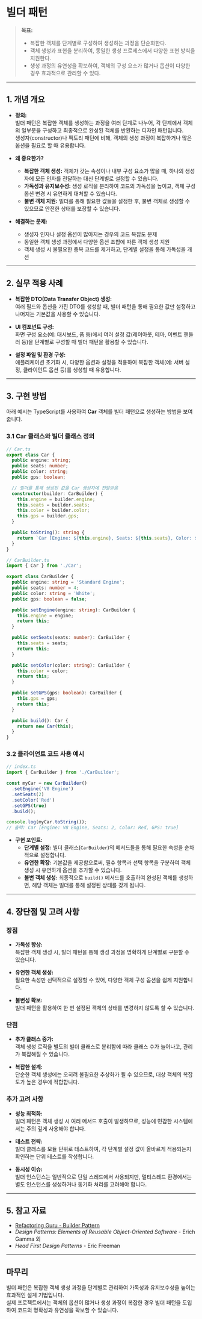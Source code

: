 # 빌더 패턴

> **목표:**  
> - 복잡한 객체를 단계별로 구성하여 생성하는 과정을 단순화한다.  
> - 객체 생성과 표현을 분리하여, 동일한 생성 프로세스에서 다양한 표현 방식을 지원한다.  
> - 생성 과정의 유연성을 확보하여, 객체의 구성 요소가 많거나 옵션이 다양한 경우 효과적으로 관리할 수 있다.

---

## 1. 개념 개요

- **정의:**  
  빌더 패턴은 복잡한 객체를 생성하는 과정을 여러 단계로 나누어, 각 단계에서 객체의 일부분을 구성하고 최종적으로 완성된 객체를 반환하는 디자인 패턴입니다.  
  생성자(constructor)나 팩토리 패턴에 비해, 객체의 생성 과정이 복잡하거나 많은 옵션을 필요로 할 때 유용합니다.

- **왜 중요한가?**  
  - **복잡한 객체 생성:** 객체가 갖는 속성이나 내부 구성 요소가 많을 때, 하나의 생성자에 모든 인자를 전달하는 대신 단계별로 설정할 수 있습니다.
  - **가독성과 유지보수성:** 생성 로직을 분리하여 코드의 가독성을 높이고, 객체 구성 옵션 변경 시 유연하게 대처할 수 있습니다.
  - **불변 객체 지원:** 빌더를 통해 필요한 값들을 설정한 후, 불변 객체로 생성할 수 있으므로 안전한 상태를 보장할 수 있습니다.

- **해결하는 문제:**  
  - 생성자 인자나 설정 옵션이 많아지는 경우의 코드 복잡도 문제  
  - 동일한 객체 생성 과정에서 다양한 옵션 조합에 따른 객체 생성 지원  
  - 객체 생성 시 불필요한 중복 코드를 제거하고, 단계별 설정을 통해 가독성을 개선

---

## 2. 실무 적용 사례

- **복잡한 DTO(Data Transfer Object) 생성:**  
  여러 필드와 옵션을 가진 DTO를 생성할 때, 빌더 패턴을 통해 필요한 값만 설정하고 나머지는 기본값을 사용할 수 있습니다.

- **UI 컴포넌트 구성:**  
  화면 구성 요소(예: 대시보드, 폼 등)에서 여러 설정 값(레이아웃, 테마, 이벤트 핸들러 등)을 단계별로 구성할 때 빌더 패턴을 활용할 수 있습니다.

- **설정 파일 및 환경 구성:**  
  애플리케이션 초기화 시, 다양한 옵션과 설정을 적용하여 복잡한 객체(예: 서버 설정, 클라이언트 옵션 등)를 생성할 때 유용합니다.

---

## 3. 구현 방법

아래 예시는 TypeScript를 사용하여 **Car** 객체를 빌더 패턴으로 생성하는 방법을 보여줍니다.

### 3.1 Car 클래스와 빌더 클래스 정의

```typescript
// Car.ts
export class Car {
  public engine: string;
  public seats: number;
  public color: string;
  public gps: boolean;

  // 빌더를 통해 생성된 값을 Car 생성자에 전달받음
  constructor(builder: CarBuilder) {
    this.engine = builder.engine;
    this.seats = builder.seats;
    this.color = builder.color;
    this.gps = builder.gps;
  }

  public toString(): string {
    return `Car [Engine: ${this.engine}, Seats: ${this.seats}, Color: ${this.color}, GPS: ${this.gps}]`;
  }
}
```

```typescript
// CarBuilder.ts
import { Car } from './Car';

export class CarBuilder {
  public engine: string = 'Standard Engine';
  public seats: number = 4;
  public color: string = 'White';
  public gps: boolean = false;

  public setEngine(engine: string): CarBuilder {
    this.engine = engine;
    return this;
  }

  public setSeats(seats: number): CarBuilder {
    this.seats = seats;
    return this;
  }

  public setColor(color: string): CarBuilder {
    this.color = color;
    return this;
  }

  public setGPS(gps: boolean): CarBuilder {
    this.gps = gps;
    return this;
  }

  public build(): Car {
    return new Car(this);
  }
}
```

### 3.2 클라이언트 코드 사용 예시

```typescript
// index.ts
import { CarBuilder } from './CarBuilder';

const myCar = new CarBuilder()
  .setEngine('V8 Engine')
  .setSeats(2)
  .setColor('Red')
  .setGPS(true)
  .build();

console.log(myCar.toString());
// 출력: Car [Engine: V8 Engine, Seats: 2, Color: Red, GPS: true]
```

- **구현 포인트:**  
  - **단계별 설정:** 빌더 클래스(`CarBuilder`)의 메서드들을 통해 필요한 속성을 순차적으로 설정합니다.
  - **유연한 확장:** 기본값을 제공함으로써, 필수 항목과 선택 항목을 구분하여 객체 생성 시 유연하게 옵션을 추가할 수 있습니다.
  - **불변 객체 생성:** 최종적으로 `build()` 메서드를 호출하여 완성된 객체를 생성하면, 해당 객체는 빌더를 통해 설정된 상태를 갖게 됩니다.

---

## 4. 장단점 및 고려 사항

### 장점
- **가독성 향상:**  
  복잡한 객체 생성 시, 빌더 패턴을 통해 생성 과정을 명확하게 단계별로 구분할 수 있습니다.
  
- **유연한 객체 생성:**  
  필요한 속성만 선택적으로 설정할 수 있어, 다양한 객체 구성 옵션을 쉽게 지원합니다.
  
- **불변성 확보:**  
  빌더 패턴을 활용하여 한 번 설정된 객체의 상태를 변경하지 않도록 할 수 있습니다.

### 단점
- **추가 클래스 증가:**  
  객체 생성 로직을 별도의 빌더 클래스로 분리함에 따라 클래스 수가 늘어나고, 관리가 복잡해질 수 있습니다.
  
- **복잡한 설계:**  
  단순한 객체 생성에는 오히려 불필요한 추상화가 될 수 있으므로, 대상 객체의 복잡도가 높은 경우에 적합합니다.

### 추가 고려 사항
- **성능 최적화:**  
  빌더 패턴은 객체 생성 시 여러 메서드 호출이 발생하므로, 성능에 민감한 시스템에서는 주의 깊게 사용해야 합니다.
  
- **테스트 전략:**  
  빌더 클래스를 모듈 단위로 테스트하여, 각 단계별 설정 값이 올바르게 적용되는지 확인하는 단위 테스트를 작성합니다.
  
- **동시성 이슈:**  
  빌더 인스턴스는 일반적으로 단일 스레드에서 사용되지만, 멀티스레드 환경에서는 별도 인스턴스를 생성하거나 동기화 처리를 고려해야 합니다.

---

## 5. 참고 자료

- [Refactoring Guru - Builder Pattern](https://refactoring.guru/design-patterns/builder)  
- _Design Patterns: Elements of Reusable Object-Oriented Software_ - Erich Gamma 외  
- _Head First Design Patterns_ - Eric Freeman

---

## 마무리

빌더 패턴은 복잡한 객체 생성 과정을 단계별로 관리하여 가독성과 유지보수성을 높이는 효과적인 설계 기법입니다.  
실제 프로젝트에서는 객체의 옵션이 많거나 생성 과정이 복잡한 경우 빌더 패턴을 도입하여 코드의 명확성과 유연성을 확보할 수 있습니다.